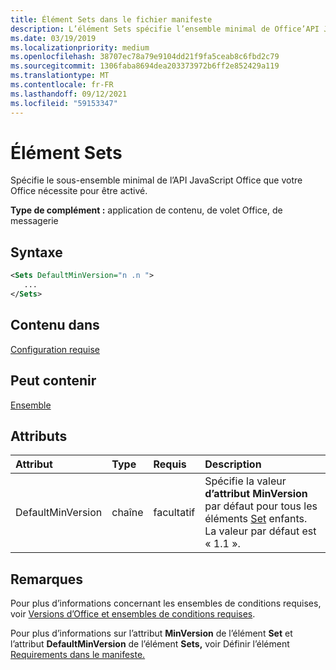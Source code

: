 ```yaml
---
title: Élément Sets dans le fichier manifeste
description: L’élément Sets spécifie l’ensemble minimal de Office’API JavaScript dont votre Office a besoin pour s’activer.
ms.date: 03/19/2019
ms.localizationpriority: medium
ms.openlocfilehash: 38707ec78a79e9104dd21f9fa5ceab8c6fbd2c79
ms.sourcegitcommit: 1306faba8694dea203373972b6ff2e852429a119
ms.translationtype: MT
ms.contentlocale: fr-FR
ms.lasthandoff: 09/12/2021
ms.locfileid: "59153347"
---
```

# <a name="sets-element"></a>Élément Sets

Spécifie le sous-ensemble minimal de l’API JavaScript Office que votre Office nécessite pour être activé.

**Type de complément :** application de contenu, de volet Office, de messagerie

## <a name="syntax"></a>Syntaxe

```XML
<Sets DefaultMinVersion="n .n ">
   ...
</Sets>
```

## <a name="contained-in"></a>Contenu dans

[Configuration requise](requirements.md)

## <a name="can-contain"></a>Peut contenir

[Ensemble](set.md)

## <a name="attributes"></a>Attributs

|Attribut|Type|Requis|Description|
|:-----|:-----|:-----|:-----|
|DefaultMinVersion|chaîne|facultatif|Spécifie la valeur **d’attribut MinVersion** par défaut pour tous les éléments [Set](set.md) enfants. La valeur par défaut est « 1.1 ».|

## <a name="remarks"></a>Remarques

Pour plus d’informations concernant les ensembles de conditions requises, voir [Versions d’Office et ensembles de conditions requises](../../develop/office-versions-and-requirement-sets.md).

Pour plus d’informations sur l’attribut **MinVersion** de l’élément **Set** et l’attribut **DefaultMinVersion** de l’élément **Sets,** voir Définir l’élément [Requirements dans le manifeste.](../../develop/specify-office-hosts-and-api-requirements.md#set-the-requirements-element-in-the-manifest)

